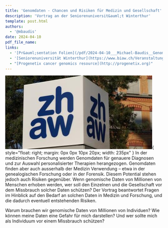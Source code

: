 ```yaml
---
title: 'Genomdaten - Chancen und Risiken für Medizin und Gesellschaft'
description: 'Vortrag an der Seniorenuniversit&auml;t Winterthur'
template: post.html 
authors:
  - '@mbaudis'
date: 2024-04-10
pdf_file_name:
links:
  - '[Pr&auml;sentation Folien](/pdf/2024-04-10___Michael-Baudis__Genomdaten-–-Chancen-und-Risiken-für-Medizin-und-Gesellschaft__Seniorenuniversitaet-Winterthur.pdf)'
  - '[Seniorenuniversität Winterthur](https://www.biaw.ch/Veranstaltung/genomdaten-chancen-und-risiken-fuer-medizin-und-gesellschaft/?instance_id=541)'
  - "[Progenetix cancer genomics resource](http://progenetix.org)"
---
```


![ZHAW logo](/img/ZHAW-Winterthur-image-470x235.jpg){ style="float: right; margin: 0px 0px 10px 20px; width: 235px" }
In der medizinischen Forschung werden Genomdaten für genauere Diagnosen und zur Auswahl personalisierter Therapien herangezogen. Genomdaten finden aber auch ausserhalb der Medizin Verwendung – etwa in der genealogischen Forschung oder in der Forensik. Diesem Potential stehen jedoch auch Risiken gegenüber. Wenn genomische Daten von Millionen von Menschen erhoben werden, wer soll den Einzelnen und die Gesellschaft vor dem Missbrauch solcher Daten schützen? Der Vortrag beantwortet Fragen im Hinblick auf den Bedarf an solchen Daten in Medizin und Forschung, und die dadurch eventuell entstehenden Risiken.

Warum brauchen wir genomische Daten von Millionen von Individuen? Wie können meine Daten eine Gefahr für mich darstellen? Und wer sollte mich als Individuum vor einem Missbrauch schützen?
